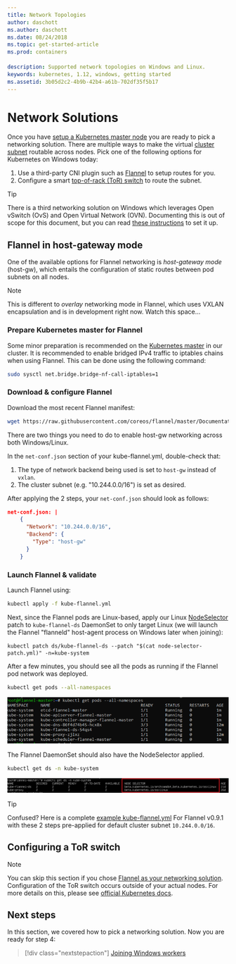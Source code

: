 ```yaml
---
title: Network Topologies
author: daschott
ms.author: daschott
ms.date: 08/24/2018
ms.topic: get-started-article
ms.prod: containers

description: Supported network topologies on Windows and Linux.
keywords: kubernetes, 1.12, windows, getting started
ms.assetid: 3b05d2c2-4b9b-42b4-a61b-702df35f5b17
---
```

# Network Solutions #

Once you have [setup a Kubernetes master node](./creating-a-linux-master.md) you are ready to pick a networking solution. There are multiple ways to make the virtual [cluster subnet](./getting-started-kubernetes-windows.md#cluster-subnet-def) routable across nodes. Pick one of the following options for Kubernetes on Windows today:
  1. Use a third-party CNI plugin such as [Flannel](#flannel-in-host-gateway-mode) to setup routes for you.
  2. Configure a smart [top-of-rack (ToR) switch](#configuring-a-tor-switch) to route the subnet.

> [!tip]  
> There is a third networking solution on Windows which leverages Open vSwitch (OvS) and Open Virtual Network (OVN). Documenting this is out of scope for this document, but you can read [these instructions](https://kubernetes.io/docs/getting-started-guides/windows/#for-3-open-vswitch-ovs-open-virtual-network-ovn-with-overlay) to set it up.

## Flannel in host-gateway mode ##
One of the available options for Flannel networking is *host-gateway mode* (host-gw), which entails the configuration of static routes between pod subnets on all nodes.
> [!NOTE]  
> This is different to *overlay* networking mode in Flannel, which uses VXLAN encapsulation and is in development right now. Watch this space...

### Prepare Kubernetes master for Flannel ### 
Some minor preparation is recommended on the [Kubernetes master](./creating-a-linux-master.md) in our cluster. It is recommended to enable bridged IPv4 traffic to iptables chains when using Flannel. This can be done using the following command:

```bash
sudo sysctl net.bridge.bridge-nf-call-iptables=1
```

###  Download & configure Flannel ###
Download the most recent Flannel manifest:

```bash
wget https://raw.githubusercontent.com/coreos/flannel/master/Documentation/kube-flannel.yml
```

There are two things you need to do to enable host-gw networking across both Windows/Linux.

In the `net-conf.json` section of your kube-flannel.yml, double-check that:
1. The type of network backend being used is set to `host-gw` instead of `vxlan`.
2. The cluster subnet (e.g. "10.244.0.0/16") is set as desired.

After applying the 2 steps, your `net-conf.json` should look as follows:
```json
net-conf.json: |
    {
      "Network": "10.244.0.0/16",
      "Backend": {
        "Type": "host-gw"
      }
    }
```

### Launch Flannel & validate ###
Launch Flannel using:

```bash
kubectl apply -f kube-flannel.yml
```

Next, since the Flannel pods are Linux-based, apply our Linux [NodeSelector](https://github.com/Microsoft/SDN/tree/master/Kubernetes/flannel/l2bridge/manifests/node-selector-patch.yml) patch to `kube-flannel-ds` DaemonSet to only target Linux (we will launch the Flannel "flanneld" host-agent process on Windows later when joining):

```
kubectl patch ds/kube-flannel-ds --patch "$(cat node-selector-patch.yml)" -n=kube-system
```

After a few minutes, you should see all the pods as running if the Flannel pod network was deployed.

```bash
kubectl get pods --all-namespaces
```

![text](media/kube-master.png)

The Flannel DaemonSet should also have the NodeSelector applied.

```bash
kubectl get ds -n kube-system
```

![text](media/kube-daemonset.png)
> [!tip]  
> Confused? Here is a complete [example kube-flannel.yml](https://github.com/Microsoft/SDN/blob/master/Kubernetes/flannel/l2bridge/manifests/kube-flannel-example.yml) For Flannel v0.9.1 with these 2 steps pre-applied for default cluster subnet `10.244.0.0/16`.

## Configuring a ToR switch ##
> [!NOTE]
> You can skip this section if you chose [Flannel as your networking solution](#flannel-in-host-gateway-mode).
Configuration of the ToR switch occurs outside of your actual nodes. For more details on this, please see [official Kubernetes docs](https://kubernetes.io/docs/getting-started-guides/windows/#upstream-l3-routing-topology).


## Next steps ## 
In this section, we covered how to pick a networking solution. Now you are ready for step 4:

> [!div class="nextstepaction"]
> [Joining Windows workers](./joining-windows-workers.md)